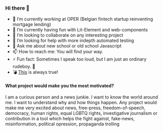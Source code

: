 ### Hi there 👋

<!--
**zoltanradics/zoltanradics** is a ✨ _special_ ✨ repository because its `README.md` (this file) appears on your GitHub profile.

Here are some ideas to get you started:

- 🔭 I’m currently working on ...
- 🌱 I’m currently learning ...
- 👯 I’m looking to collaborate on ...
- 🤔 I’m looking for help with ...
- 💬 Ask me about ...
- 📫 How to reach me: ...
- 😄 Pronouns: ...
- ⚡ Fun fact: ...
-->

- 🔭 I’m currently working at OPER (Belgian fintech startup reinventing mortgage lending)
- 🌱 I’m currently having fun with Lit-Element and web-components
- 👯 I’m looking to collaborate on any interesting project
- 🤔 I’m looking for help with more indepth automated testing
- 💬 Ask me about new school or old school Javascript
- 📫 How to reach me: You will find your way.
- ⚡ Fun fact: Sometimes I speak too loud, but I am just an ordinary rudeboy. 🤠
- 💣 [This](https://github.com/zoltanradics/zoltanradics/blob/main/who-caused-this-big.jpg?raw=true) is always true!

#### What project would make you the most motivated?

I am a curious person and a news junkie. I want to know the world around me. I want to understand why and how things happen. Any project would make me very excited about news, free-press, freedom-of-speech, democracy, human rights, equal LGBTQ rights, investigative journalism or contribution in a tool which helps the fight against, fake-news, misinformation, political opression, propaganda trolling
